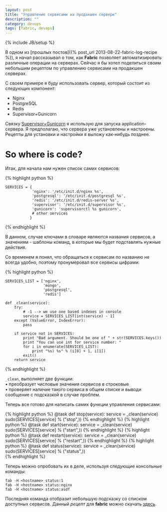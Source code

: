 ```yaml
---
layout: post
title: "Управление сервисами на продакшен сервере"
description: ""
category: devops
tags: [fabric, devops]
---
```

{% include JB/setup %}

<link rel="stylesheet" href="/pygments.css"/>

В одном из [прошлых постов]({% post_url 2013-08-22-fabric-log-recipe %}), я начал рассказывал о том, как **Fabric** позволяет автоматизировать различные операции на серверах. Сейчас я бы хотел поделиться своим небольшим рецептом по управлению сервисами на продакшен серверах.

С своем примере я буду использовать сервер, который состоит из следующих компонент:

* Nginx
* PostgreSQL
* Redis
* Supervisor+Gunicorn

Связку [Supervisor+Gunicorn](http://blog.djangofan.ru/2012/04/gunicorn-nginx-django-ubuntu.html) я использую для запуска application-сервера. Я предполагаю, что сервера уже установлены и настроены. Рецепты для установки и настройки я выложу как-нибудь позднее.

# So where is code?

Итак, для начала нам нужен список самих сервисов:

{% highlight python %}

    SERVICES = {
                'nginx': '/etc/init.d/nginx %s',
                'postgresql': '/etc/init.d/postgresql %s',
                'redis': '/etc/init.d/redis-server %s',
                'supervisor': '/etc/init.d/supervisor %s',
                'gunicorn': 'supervisorctl %s gunicorn',
                # other services
               }

{% endhighlight %}

В данном, случае ключами в словаре являются названия сервисов, а значениям - шаблоны команд, в которые мы будет подставлять нужные действия.

Со временем я понял, что обращаться к сервисам по названию не всегда удобно, поэтому пронумеровал все сервисы цифрами:

{% highlight python %}

    SERVICES_LIST = ['nginx',
                     'mongo',
                     'postgresql',
                     'redis']
    
    def _clean(service):
        try:
            # -1 --> we use one based indexes in console
            service = SERVICES_LIST[int(service) - 1]
        except (ValueError, IndexError):
            pass
    
        if service not in SERVICES:
            print "Bad argument. Should be one of " + str(SERVICES.keys())
            print "You can use int for service number: "
            for i in enumerate(SERVICES_LIST):
                print "%s) %s" % (i[0] + 1, i[1])
            exit()
        return service
    
{% endhighlight %}

`_clean`, выполняет две функции:<br>
&bull; преобразует числовые значения сервисов в строковые <br>
&bull; проверяет наличие такого сервиса в общем списке и выводи сообщение с подсказкой в случае проблем.<br>

Теперь все готово для написать самих функции управления сервисами:

{% highlight python %}
@task
def stop(service):
    service = _clean(service)
    sudo(SERVICES[service] % ("stop",)) 
{% endhighlight %}
{% highlight python %}
@task
def start(service):
    service = _clean(service)
    sudo(SERVICES[service] % ("start",))
{% endhighlight %}
{% highlight python %}
@task
def restart(service):
    service = _clean(service)
    sudo(SERVICES[service] % ("restart",))
{% endhighlight %}
{% highlight python %}
@task
def status(service):
    service = _clean(service)
    sudo(SERVICES[service] % ("status",))    
{% endhighlight %}

Теперь можно опробовать их в деле, используя следующие консольные команды:

    fab -H <hostname> status:1
    fab -H <hostname> status:nginx
    fab -H <hostname> status:asdf 

Последняя команда отобразит небольшую подсказку со списком доступных сервисов. Данный *рецепт* для **fabric** можно скачать [здесь](https://github.com/amezhenin/fabric_recipes/blob/master/fab_services.py).